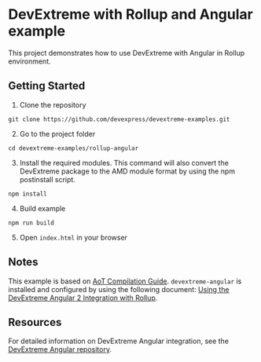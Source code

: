 # DevExtreme with Rollup and Angular example

This project demonstrates how to use DevExtreme with Angular in Rollup environment.

## Getting Started

1. Clone the repository
 ``` text
 git clone https://github.com/devexpress/devextreme-examples.git
 ```

2. Go to the project folder
 ``` text
 cd devextreme-examples/rollup-angular
 ```

3. Install the required modules. This command will also convert the DevExtreme package to the AMD module format by using the npm postinstall script.
 ``` text
 npm install
 ```

4. Build example   
 ``` text
 npm run build
 ```

5. Open `index.html` in your browser

## Notes

This example is based on [AoT Compilation Guide](https://angular.io/docs/ts/latest/cookbook/aot-compiler.html).
`devextreme-angular` is installed and configured by using the following document: [Using the DevExtreme Angular 2 Integration with Rollup](https://github.com/DevExpress/devextreme-angular/blob/master/docs/using-rollup.md).

## Resources

For detailed information on DevExtreme Angular integration, see the [DevExtreme Angular repository](https://github.com/DevExpress/devextreme-angular).
